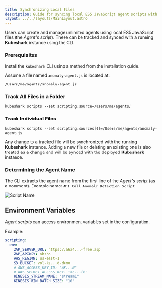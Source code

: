```yaml
---
title: Synchronizing Local Files
description: Guide for syncing local ES5 JavaScript agent scripts with a running **Kubeshark** instance using the CLI.
layout: ../../layouts/MainLayout.astro
---
```


Users can create and manage unlimited agents using local ES5 JavaScript files (the *Agent's script*). These can be tracked and synced with a running **Kubeshark** instance using the CLI.

### Prerequisites

Install the `kubeshark` CLI using a method from the [installation guide](/en/install).

Assume a file named `anomaly-agent.js` is located at:

```
/Users/me/agents/anomaly-agent.js
```

### Track All Files in a Folder

```shell
kubeshark scripts --set scripting.source=/Users/me/agents/
```

### Track Individual Files

```shell
kubeshark scripts --set scripting.sources[0]=/Users/me/agents/anomaly-agent.js 
```

Any change to a tracked file will be synchronized with the running **Kubeshark** instance.
Adding a new file or deleting an existing one is also treated as a change and will be synced with the deployed **Kubeshark** instance.

### Determining the Agent Name

The CLI extracts the agent name from the first line of the *Agent's script* (as a comment).
Example name: `API Call Anomaly Detection Script`

![Script Name](/script_name.png)

## Environment Variables

*Agent scripts* can access environment variables set in the configuration.

Example:

```yaml
scripting:
  env:
    ZAP_SERVER_URL: https://a6a4...-free.app
    ZAP_APIKEY: shshh
    AWS_REGION: us-east-1
    S3_BUCKET: vol-ks...d-demo
    # AWS_ACCESS_KEY_ID: "AK...N"
    # AWS_SECRET_ACCESS_KEY: "xZ...ie"
    KINESIS_STREAM_NAME: "stream1"
    KINESIS_MIN_BATCH_SIZE: "10"
```